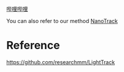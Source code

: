 [哔哩哔哩](https://www.bilibili.com/video/BV1r54y1V7EC?from=search&seid=2715753581976241789)

You can also refer to our method [NanoTrack](https://github.com/HonglinChu/SiamTrackers/tree/master/NanoTrack)

# Reference
https://github.com/researchmm/LightTrack
